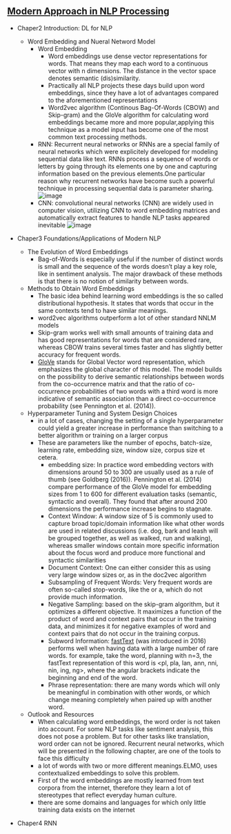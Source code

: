 ## [Modern Approach in NLP Processing](https://compstat-lmu.github.io/seminar_nlp_ss20/introduction-deep-learning-for-nlp.html)
- Chaper2 Introduction: DL for NLP
  - Word Embedding and Nueral Netword Model
    - Word Embedding
      - Word embeddings use dense vector representations for words. That means they map each word to a continuous vector with n dimensions. The distance in the vector space denotes semantic (dis)similarity.
      - Practically all NLP projects these days build upon word embeddings, since they have a lot of advantages compared to the aforementioned representations
      - Word2vec algorithm (Continous Bag-Of-Words (CBOW) and Skip-gram) and the GloVe algorithm for calculating word embeddings became more and more popular,applying this technique as a model input has become one of the most common text processing methods.
    - RNN: Recurrent neural networks or RNNs are a special family of neural networks which were explicitely developed for modeling sequential data like text. RNNs process a sequence of words or letters by going through its elements one by one and capturing information based on the previous elements.One particular reason why recurrent networks have become such a powerful technique in processing sequential data is parameter sharing.
    ![image](https://user-images.githubusercontent.com/16402963/119266494-0b6d7a00-bbb9-11eb-81a5-f36791fd714a.png)
    - CNN: convolutional neural networks (CNN) are widely used in computer vision, utilizing CNN to word embedding matrices and automatically extract features to handle NLP tasks appeared inevitable
    ![image](https://user-images.githubusercontent.com/16402963/119266509-188a6900-bbb9-11eb-84be-6eb3d28e9152.png)
    
- Chaper3 Foundations/Applications of Modern NLP
  - The Evolution of Word Embeddings
    - Bag-of-Words is especially useful if the number of distinct words is small and the sequence of the words doesn’t play a key role, like in sentiment analysis. The major drawback of these methods is that there is no notion of similarity between words.
  - Methods to Obtain Word Embeddings
    - The basic idea behind learning word embeddings is the so called distributional hypothesis. It states that words that occur in the same contexts tend to have similar meanings. 
    - word2vec algorithms outperform a lot of other standard NNLM models
    - Skip-gram works well with small amounts of training data and has good representations for words that are considered rare, whereas CBOW trains several times faster and has slightly better accuracy for frequent words.
    - [GloVe](https://nlp.stanford.edu/projects/glove/) stands for Global Vector word representation, which emphasizes the global character of this model. The model builds on the possibility to derive semantic relationships between words from the co-occurrence matrix and that the ratio of co-occurrence probabilities of two words with a third word is more indicative of semantic association than a direct co-occurrence probability (see Pennington et al. (2014)). 
  - Hyperparameter Tuning and System Design Choices
    - in a lot of cases, changing the setting of a single hyperparameter could yield a greater increase in performance than switching to a better algorithm or training on a larger corpus
    - These are parameters like the number of epochs, batch-size, learning rate, embedding size, window size, corpus size et cetera.
      - embedding size: In practice word embedding vectors with dimensions around 50 to 300 are usually used as a rule of thumb (see Goldberg (2016)). Pennington et al. (2014) compare performance of the GloVe model for embedding sizes from 1 to 600 for different evaluation tasks (semantic, syntactic and overall). They found that after around 200 dimensions the performance increase begins to stagnate.
      - Context Window: A window size of 5 is commonly used to capture broad topic/domain information like what other words are used in related discussions (i.e. dog, bark and leash will be grouped together, as well as walked, run and walking), whereas smaller windows contain more specific information about the focus word and produce more functional and syntactic similarities
      - Document Context: One can either consider this as using very large window sizes or, as in the doc2vec algorithm 
      - Subsampling of Frequent Words: Very frequent words are often so-called stop-words, like the or a, which do not provide much information.
      - Negative Sampling:  based on the skip-gram algorithm, but it optimizes a different objective. It maximizes a function of the product of word and context pairs that occur in the training data, and minimizes it for negative examples of word and context pairs that do not occur in the training corpus.
      - Subword Information: [fastText](https://fasttext.cc/docs/en/english-vectors.html) (was introduced in 2016) performs well when having data with a large number of rare words. for example, take the word, planning with n=3, the fastText representation of this word is <pl, pla, lan, ann, nni, nin, ing, ng>, where the angular brackets indicate the beginning and end of the word.
      - Phrase representation: there are many words which will only be meaningful in combination with other words, or which change meaning completely when paired up with another word. 
  - Outlook and Resources
    - When calculating word embeddings, the word order is not taken into account. For some NLP tasks like sentiment analysis, this does not pose a problem. But for other tasks like translation, word order can not be ignored. Recurrent neural networks, which will be presented in the following chapter, are one of the tools to face this difficulty
    - a lot of words with two or more different meanings.ELMO, uses contextualized embeddings to solve this problem.
    - First of the word embeddings are mostly learned from text corpora from the internet, therefore they learn a lot of stereotypes that reflect everyday human culture.
    - there are some domains and languages for which only little training data exists on the internet

- Chaper4 RNN
